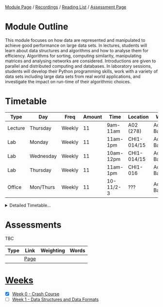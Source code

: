 [Module Page](https://canvas.sussex.ac.uk/courses/35221) /
[Recordings](https://sussex.cloud.panopto.eu/Panopto/Pages/Sessions/List.aspx?embedded=1&nomobileprompt=true#folderID=%22b624258e-4c26-45d0-9897-b22600c4706d%22) /
[Reading List](https://sussex.leganto.exlibrisgroup.com/leganto/nui/lists/23771532240002461?auth=SAML) /
[Assessment Page](https://canvas.sussex.ac.uk/courses/35221/pages/assessments-and-feedback-2)

# Module Outline
This module focuses on how data are represented and manipulated to achieve good performance on large data sets. In lectures, students will learn about data structures and algorithms and how to analyse them for efficiency. Algorithms for sorting, computing similarity, manipulating matrices and analysing networks are considered. Introductions are given to parallel and distributed computing and databases. In laboratory sessions, students will develop their Python programming skills, work with a variety of data sets including large data sets from real world applications, and investigate the impact on run-time of their algorithmic choices. 

# Timetable

| Type | Day | Freq | Amount | Time | Location | Who | 
|---|---|---|---|---|---|---|
| Lecture | Thursday   | Weekly | 11 | 9am-11am  | A02 (278)   | Adam Barrett | 
| Lab     | Monday     | Weekly | 11 | 11am-1pm  | CHI1-014/15 | Adam Barrett |
| Lab     | Wednesday  | Weekly | 11 | 10am-12pm | CHI1-014/15 | Adam Barrett |
| Lab     | Thursday   | Weekly | 11 | 11am-1pm  | CHI1-016    | Adam Barrett |
| Office  | Mon/Thurs  | Weekly | 11 | 10-11/2-3 | ???         | Adam Barrett |

<details>
  <summary>Detailed Timetable...</summary>

  |   | Mon | Tue | Wed | Thurs | Fri |
  |---|---|---|---|---|---|
  | 09-10  |---     |---   |---    | Lecture |---|
  | 10-11  | Office |---   | Lab 2 | Lecture |---|
  | 11-12  | Lab 1  |---   | Lab 2 | Lab 3   |---|
  | 12-13  | Lab 1  |---   |---    | Lab 3   |---|
  | 13-14  |---     |---   |---    |---      |---|
  | 14-15  |---     |---   |---    | Office  |---|

</details>

# Assessments

TBC

| Type | Link | Weighting | Words |
|---|---|---|---|
|  | [Page]() |  |  |

# [Weeks]()
- [x] [Week 0 - Crash Course](https://github.com/LukeBirkett/study-planner/tree/main/969G5_Algorithmic_Data_Science/weeks/week_0)
- [ ] [Week 1 - Data Structures and Data Formats](https://github.com/LukeBirkett/study-planner/tree/main/969G5_Algorithmic_Data_Science/weeks/week_1)
